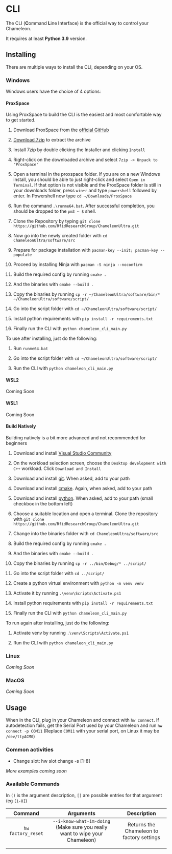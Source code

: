 # CLI

The CLI (**C**ommand **L**ine **I**nterface) is the official way to control your Chameleon.

It requires at least **Python 3.9** version.

## Installing

There are multiple ways to install the CLI, depending on your OS.

### Windows

Windows users have the choice of 4 options:

#### ProxSpace

Using ProxSpace to build the CLI is the easiest and most comfortable way to get started.

1. Download ProxSpace from the [official GitHub](https://github.com/Gator96100/ProxSpace/releases/latest)

2. [Download 7zip](https://www.7-zip.org/) to extract the archive

3. Install 7zip by double clicking the Installer and clicking `Install`

4. Right-click on the downloaded archive and select `7zip -> Unpack to "ProxSpace"`

5. Open a terminal in the proxspace folder. If you are on a new Windows install, you should be able to just right-click and select `Open in Terminal`. If that option is not visible and the ProxSpace folder is still in your downloads folder, press `win+r` and type `powershell` followed by enter. In Powershell now type `cd ~/Downloads/ProxSpace`

6. Run the command `.\runme64.bat`. After successful completion, you should be dropped to the `pm3 ~ $` shell.

7. Clone the Repository by typing `git clone https://github.com/RfidResearchGroup/ChameleonUltra.git`

8. Now go into the newly created folder with `cd ChameleonUltra/software/src`

9. Prepare for package installation with `pacman-key --init; pacman-key --populate`

10. Proceed by installing Ninja with `pacman -S ninja --noconfirm`

11. Build the required config by running `cmake .`

12. And the binaries with `cmake --build .`

13. Copy the binaries by running `cp -r ~/ChameleonUltra/software/bin/* ~/ChameleonUltra/software/script/`

14. Go into the script folder with `cd ~/ChameleonUltra/software/script/`

15. Install python requirements with `pip install -r requirements.txt`

16. Finally run the CLI with `python chameleon_cli_main.py`

To use after installing, just do the following:

1. Run `runme64.bat`

2. Go into the script folder with `cd ~/ChameleonUltra/software/script/`

3. Run the CLI with `python chameleon_cli_main.py`

#### WSL2

Coming Soon

#### WSL1

Coming Soon

#### Build Natively

Building natively is a bit more advanced and not recommended for beginners

1. Download and install [Visual Studio Community](https://visualstudio.microsoft.com/de/downloads/)

2. On the workload selection screen, choose the `Desktop development with C++` workload. Click `Download and Install`

3. Download and install [git](https://git-scm.com/download). When asked, add to your path

4. Download and install [cmake](https://cmake.org/download/). Again, when asked, add to your path

5. Download and install [python](https://www.python.org/downloads/). When asked, add to your path (small checkbox in the bottom left)

6. Choose a suitable location and open a terminal. Clone the repository with `git clone https://github.com/RfidResearchGroup/ChameleonUltra.git`

7. Change into the binaries folder with `cd ChameleonUltra/software/src`

8. Build the required config by running `cmake .`

9. And the binaries with `cmake --build .`

10. Copy the binaries by running `cp -r ../bin/Debug/* ../script/`

11. Go into the script folder with `cd ../script/`

12. Create a python virtual environment with `python -m venv venv`

13. Activate it by running `.\venv\Scripts\Activate.ps1`

14. Install python requirements with `pip install -r requirements.txt`

15. Finally run the CLI with `python chameleon_cli_main.py`

To run again after installing, just do the following:

1. Activate venv by running `.\venv\Scripts\Activate.ps1`

2. Run the CLI with `python chameleon_cli_main.py`

### Linux

*Coming Soon*

### MacOS

*Coming Soon*

## Usage

When in the CLI, plug in your Chameleon and connect with `hw connect`. If autodetection fails, get the Serial Port used by your Chameleon and run `hw connect -p COM11` (Replace `COM11` with your serial port, on Linux it may be `/dev/ttyACM0`)

### Common activities

- Change slot: hw slot change -s [1-8]

*More examples coming soon*

### Available Commands

In `()` is the argument description, `[]` are possible entries for that argument (eg `[1-8]`)

| Command          | Arguments                                                                 | Description                               |
|:----------------:|:-------------------------------------------------------------------------:|:-----------------------------------------:|
| `hw factory_reset` | `--i-know-what-im-doing` (Make sure you really want to wipe your Chameleon) | Returns the Chameleon to factory settings |
|                  |                                                                           |                                           |
|                  |                                                                           |                                           |
